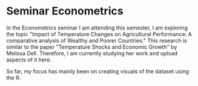 # Seminar Econometrics

In the Econometrics seminar I am attending this semester, I am exploring the topic "Impact of Temperature Changes on Agricultural Performance: A comparative analysis of Wealthy and Poorer Countries." This research is similar to the paper "Temperature Shocks and Economic Growth" by Melissa Dell. Therefore, I am currently studying her work and upload aspects of it here.

So far, my focus has mainly been on creating visuals of the dataset using the R.
